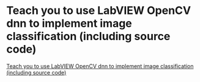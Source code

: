 # Teach you to use LabVIEW OpenCV dnn to implement image classification (including source code)
[Teach you to use LabVIEW OpenCV dnn to implement image classification (including source code)](https://aiwithcloud.com/2022/09/19/teach_you_to_use_labview_opencv_dnn_to_implement_image_classification_including_source_code/)